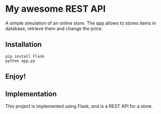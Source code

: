 # My awesome REST API

A simple simulation of an online store.
The app allows to stores items in database, retrieve them and change the price.

## Installation
```
pip install Flask
python app.py
```

## Enjoy!



## Implementation

This project is implemented using Flask, and is a REST API for a store.
